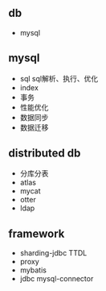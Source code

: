 
## db
* mysql

## mysql
* sql sql解析、执行、优化
* index
* 事务
* 性能优化
* 数据同步
* 数据迁移

## distributed db
* 分库分表
* atlas
* mycat
* otter
* ldap

## framework
* sharding-jdbc TTDL
* proxy
* mybatis
* jdbc mysql-connector